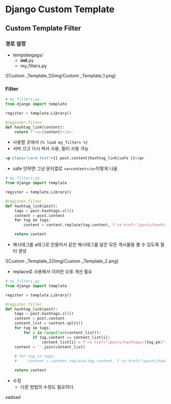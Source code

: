 # Django Custom Template

## Custom Template Filter

### 경로 설정

* templategags/
  * __init__.py
  * my_filters.py

![Custom _Template_1](img/Custom _Template_1.png)

### Filter

```python
# my_filters.py
from django import template

register = template.Library()

@register.filter
def hashtag_link(content):
    return f'<a>{content}</a>'
```

* 사용할 곳에서 `{% load my_filters %}`
* 서버 끄고 다시 켜서 사용, 필터 사용 가능

```html
<p class="card-text">{{ post.content|hashtag_link|safe }}</p>
```

* safe 안하면 그냥 문자열로 `<a>content</a>`이렇게 나옴



```python
# my_filters.py
from django import template

register = template.Library()

@register.filter
def hashtag_link(post):
    tags = post.hashtags.all()
    content = post.content
    for tag in tags:
        content = content.replace(tag.content, f'<a href="/posts/hashtags/{tag.pk}">{tag.content}</a>')

    return content
```

* 해시태그를 a태그로 만들어서 같은 해시태그를 달은 모든 게시물을 볼 수 있도록 필터 생성

![Custom _Template_2](img/Custom _Template_2.png)

* replace로 사용해서 이러한 오류 개선 필요

```python
# my_filters.py
from django import template

register = template.Library()

@register.filter
def hashtag_link(post):
    tags = post.hashtags.all()
    content = post.content
    content_list = content.split()
    for tag in tags:
        for i in range(len(content_list)):
            if tag.content == content_list[i]:
                content_list[i] = f'<a href="/posts/hashtags/{tag.pk}">{tag.content}</a>'
    content = ''.join(content_list)
    
    # for tag in tags:
    #     content = content.replace(tag.content, f'<a href="/posts/hashtags/{tag.pk}">{tag.content}</a>')

    return content
```

* 수정
  * 다른 방법의 수정도 필요하다.

sadsad